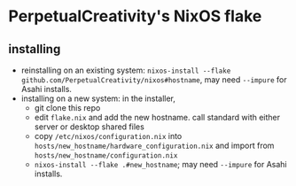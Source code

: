 # PerpetualCreativity's NixOS flake

## installing

- reinstalling on an existing system: `nixos-install --flake github.com/PerpetualCreativity/nixos#hostname`, may need `--impure` for Asahi installs.
- installing on a new system: in the installer,
  - git clone this repo
  - edit `flake.nix` and add the new hostname. call standard with either server or desktop shared files
  - copy `/etc/nixos/configuration.nix` into `hosts/new_hostname/hardware_configuration.nix` and import from `hosts/new_hostname/configuration.nix`
  - `nixos-install --flake .#new_hostname`; may need `--impure` for Asahi installs.

